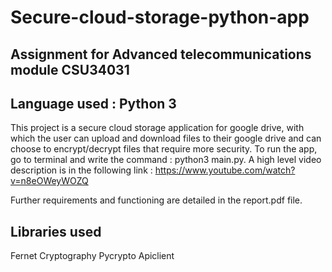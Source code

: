 # Secure-cloud-storage-python-app
## Assignment for Advanced telecommunications module CSU34031
## Language used : Python 3

This project is a secure cloud storage application for google drive, with which the user can upload and download files to their google drive and can choose to encrypt/decrypt files that require more security. To run the app, go to terminal and write the command : python3 main.py.
A high level video description is in the following link : https://www.youtube.com/watch?v=n8eOWeyWOZQ

Further requirements and functioning are detailed in the report.pdf file.

## Libraries used
Fernet
Cryptography
Pycrypto
Apiclient
